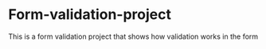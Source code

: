 # Form-validation-project
This is a form validation project that shows how validation works in the form

